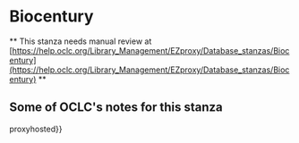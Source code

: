 # Biocentury
** This stanza needs manual review at [https://help.oclc.org/Library_Management/EZproxy/Database_stanzas/Biocentury](https://help.oclc.org/Library_Management/EZproxy/Database_stanzas/Biocentury) **

## Some of OCLC's notes for this stanza

proxyhosted}}

&nbsp;

&nbsp;
